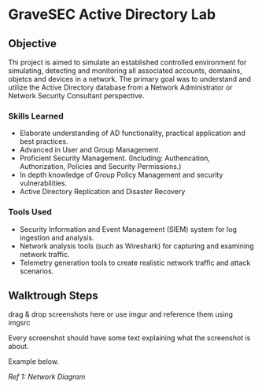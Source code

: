# GraveSEC Active Directory Lab

## Objective

Thi project is aimed to simulate an established controlled environment for simulating, detecting and monitoring all associated accounts, domaains, objetcs and devices in a network. The primary goal was to understand and utilize the Active Directory database from a Network Administrator or Network Security Consultant perspective.

### Skills Learned

- Elaborate understanding of AD functionality, practical application and best practices.
- Advanced in User and Group Management.
- Proficient Security Management. (Including: Authencation, Authorization, Policies and Security Permissions.)
- In depth knowledge of Group Policy Management and security vulnerabilities.
- Active Directory Replication and Disaster Recovery

### Tools Used

- Security Information and Event Management (SIEM) system for log ingestion and analysis.
- Network analysis tools (such as Wireshark) for capturing and examining network traffic.
- Telemetry generation tools to create realistic network traffic and attack scenarios.

## Walktrough Steps
drag & drop screenshots here or use imgur and reference them using imgsrc

Every screenshot should have some text explaining what the screenshot is about.

Example below.

*Ref 1: Network Diagram*
